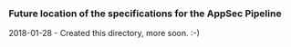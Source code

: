 ### Future location of the specifications for the AppSec Pipeline

2018-01-28 - Created this directory, more soon. :-)
